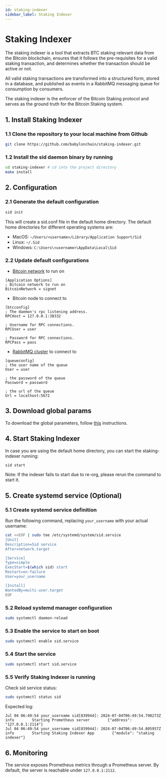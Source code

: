 ```yaml
---
id: staking-indexer
sidebar_label: Staking Indexer
---
```

# Staking Indexer

The staking indexer is a tool that extracts BTC staking relevant data
from the Bitcoin blockchain, ensures that it follows the pre-requisites
for a valid staking transaction, and determines whether
the transaction should be active or not.

All valid staking transactions are transformed into a structured form,
stored in a database, and published as events in a RabbitMQ messaging queue
for consumption by consumers.

The staking indexer is the enforcer of the Bitcoin Staking protocol
and serves as the ground truth for the Bitcoin Staking system.

## 1. Install Staking Indexer

### 1.1 Clone the repository to your local machine from Github

```bash
git clone https://github.com/babylonchain/staking-indexer.git
```

### 1.2 Install the sid daemon binary by running

```bash
cd staking-indexer # cd into the project directory
make install
```

## 2. Configuration

### 2.1 Generate the default configuration

```bash
sid init
```

This will create a sid.conf file in the default home directory.
The default home directories for different operating systems are:

- MacOS:  `~/Users/<username>/Library/Application Support/Sid`
- Linux: `~/.Sid`
- Windows: `C:\Users\<username>\AppData\Local\Sid`

### 2.2 Update default configurations

- [Bitcoin network](../infra/bitcoind) to run on

```text
[Application Options]
; Bitcoin network to run on
BitcoinNetwork = signet
```

- Bitcoin node to connect to

```text
[btcconfig]
; The daemon's rpc listening address.
RPCHost = 127.0.0.1:38332

; Username for RPC connections.
RPCUser = user

; Password for RPC connections.
RPCPass = pass
```

- [RabbitMQ cluster](../infra/rabbitmq) to connect to

```text
[queueconfig]
; the user name of the queue
User = user

; the password of the queue
Password = password

; the url of the queue
Url = localhost:5672
```

## 3. Download global params

To download the global parameters,
follow [this](../global-system-configuration.md#staking-parameters)
instructions.

## 4. Start Staking Indexer

In case you are using the default home directory,
you can start the staking-indexer running:

```bash
sid start
```

Note: If the indexer fails to start due to re-org,
please rerun the command to start it.

## 5. Create systemd service (Optional)

### 5.1 Create systemd service definition

Run the following command, replacing `your_username` with your actual username:

```bash
cat <<EOF | sudo tee /etc/systemd/system/sid.service
[Unit]
Description=Sid service
After=network.target

[Service]
Type=simple
ExecStart=$(which sid) start
Restart=on-failure
User=your_username

[Install]
WantedBy=multi-user.target
EOF
```

### 5.2 Reload systemd manager configuration

```bash
sudo systemctl daemon-reload
```

### 5.3 Enable the service to start on boot

```bash
sudo systemctl enable sid.service
```

### 5.4 Start the service

```bash
sudo systemctl start sid.service
```

### 5.5 Verify Staking Indexer is running

Check sid service status:

```bash
sudo systemctl status sid
```

Expected log:

```accesslog
Jul 04 06:49:54 your_username sid[839944]: 2024-07-04T06:49:54.798273Z        info        Starting Prometheus server        {"address": "127.0.0.1:2114"}
Jul 04 06:49:54 your_username sid[839944]: 2024-07-04T06:49:54.805957Z        info        Starting Staking Indexer App        {"module": "staking indexer"}
```

## 6. Monitoring

The service exposes Prometheus metrics through a Prometheus server.
By default, the server is reachable under `127.0.0.1:2112`.
